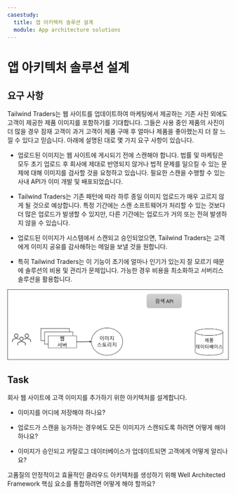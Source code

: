 ```yaml
---
casestudy:
  title: 앱 아키텍처 솔루션 설계
  module: App architecture solutions
---
```

# <a name="design-an-app-architecture-solution"></a>앱 아키텍처 솔루션 설계

## <a name="requirements"></a>요구 사항

Tailwind Traders는 웹 사이트를 업데이트하여 마케팅에서 제공하는 기존 사진 외에도 고객이 제공한 제품 이미지를 포함하기를 기대합니다. 그들은 사용 중인 제품의 사진이 더 많을 경우 잠재 고객이 과거 고객이 제품 구매 후 얼마나 제품을 좋아했는지 더 잘 느낄 수 있다고 믿습니다. 아래에 설명된 대로 몇 가지 요구 사항이 있습니다.

* 업로드된 이미지는 웹 사이트에 게시되기 전에 스캔해야 합니다. 법률 및 마케팅은 모두 초기 업로드 후 회사에 제대로 반영되지 않거나 법적 문제를 일으킬 수 있는 문제에 대해 이미지를 검사할 것을 요청하고 있습니다. 필요한 스캔을 수행할 수 있는 사내 API가 이미 개발 및 배포되었습니다. 

* Tailwind Traders는 기존 패턴에 따라 하루 종일 이미지 업로드가 매우 고르지 않게 될 것으로 예상합니다. 특정 기간에는 스캔 소프트웨어가 처리할 수 있는 것보다 더 많은 업로드가 발생할 수 있지만, 다른 기간에는 업로드가 거의 또는 전혀 발생하지 않을 수 있습니다.

* 업로드된 이미지가 시스템에서 스캔되고 승인되었으면, Tailwind Traders는 고객에게 이미지 공유를 감사해하는 메일을 보낼 것을 원합니다.

* 특히 Tailwind Traders는 이 기능이 초기에 얼마나 인기가 있는지 잘 모르기 때문에 솔루션의 비용 및 관리가 문제입니다. 가능한 경우 비용을 최소화하고 서버리스 솔루션을 활용합니다.

 

![앱 아키텍처](media/Apparchitecture.png)

 

## <a name="task"></a>Task

회사 웹 사이트에 고객 이미지를 추가하기 위한 아키텍처를 설계합니다.  

* 이미지를 어디에 저장해야 하나요?

* 업로드가 스캔을 능가하는 경우에도 모든 이미지가 스캔되도록 하려면 어떻게 해야 하나요?

* 이미지가 승인되고 카탈로그 데이터베이스가 업데이트되면 고객에게 어떻게 알리나요? 

고품질의 안정적이고 효율적인 클라우드 아키텍처를 생성하기 위해 Well Architected Framework 핵심 요소를 통합하려면 어떻게 해야 할까요?

 
